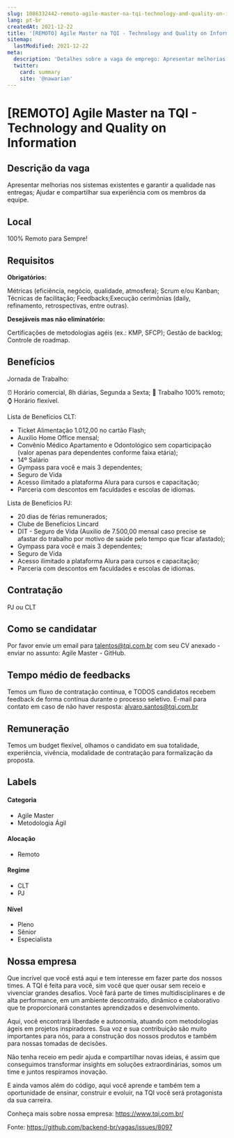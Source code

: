 ```yaml
---
slug: 1086332442-remoto-agile-master-na-tqi-technology-and-quality-on-information
lang: pt-br
createdAt: 2021-12-22
title: '[REMOTO] Agile Master na TQI - Technology and Quality on Information - Vaga de Emprego'
sitemap:
  lastModified: 2021-12-22
meta:
  description: 'Detalhes sobre a vaga de emprego: Apresentar melhorias nos sistemas existentes e garantir a qualidade nas entregas; Ajudar e compartilhar sua experiência com os membros da equipe.'
  twitter:
    card: summary
    site: '@nawarian'
---
```


# [REMOTO] Agile Master na TQI - Technology and Quality on Information

## Descrição da vaga

Apresentar melhorias nos sistemas existentes e garantir a qualidade nas entregas;
Ajudar e compartilhar sua experiência com os membros da equipe.

## Local

100% Remoto para Sempre!

## Requisitos

**Obrigatórios:**

Métricas (eficiência, negócio, qualidade, atmosfera);
Scrum e/ou Kanban;
Técnicas de facilitação;
Feedbacks;Execução cerimônias (daily, refinamento, retrospectivas, entre outras).

**Desejáveis mas não eliminatório:**

Certificações de metodologias agéis (ex.: KMP, SFCP);
Gestão de backlog;
Controle de roadmap.

## Benefícios

Jornada de Trabalho: 

⏰ Horário comercial, 8h diárias, Segunda a Sexta;
🎒 Trabalho 100% remoto;
⌚ Horário flexível.

Lista de Benefícios CLT:

- Ticket Alimentação 1.012,00 no cartão Flash;
- Auxilio Home Office mensal;
- Convênio Médico Apartamento e Odontológico sem coparticipação (valor apenas para dependentes conforme faixa etária);
- 14º Salário
- Gympass para você e mais 3 dependentes;
- Seguro de Vida
- Acesso ilimitado a plataforma Alura para cursos e capacitação;
- Parceria com descontos em faculdades e escolas de idiomas.

Lista de Benefícios PJ:

- 20 dias de férias remunerados;
- Clube de Benefícios Lincard
- DIT - Seguro de Vida (Auxilio de 7.500,00 mensal caso precise se afastar do trabalho por motivo de saúde pelo tempo que ficar afastado);
- Gympass para você e mais 3 dependentes;
- Seguro de Vida
- Acesso ilimitado a plataforma Alura para cursos e capacitação;
- Parceria com descontos em faculdades e escolas de idiomas.

## Contratação

PJ ou CLT

## Como se candidatar

Por favor envie um email para talentos@tqi.com.br com seu CV anexado - enviar no assunto: Agile Master - GitHub.

## Tempo médio de feedbacks

Temos um fluxo de contratação contínua, e TODOS candidatos recebem feedback de forma contínua durante o processo seletivo.
E-mail para contato em caso de não haver resposta: alvaro.santos@tqi.com.br

## Remuneração

Temos um budget flexível, olhamos o candidato em sua totalidade, experiência, vivência, modalidade de contratação para formalização da proposta.

## Labels
<!-- retire os labels que não fazem sentido à vaga -->

#### Categoria

- Agile Master
- Metodologia Ágil

#### Alocação

- Remoto

#### Regime

- CLT
- PJ

#### Nível

- Pleno
- Sênior
- Especialista

## Nossa empresa

Que incrível que você está aqui e tem interesse em fazer parte dos nossos times. A TQI é feita para você, sim você que quer ousar sem receio e vivenciar grandes desafios. Você fará parte de times multidisciplinares e de alta performance, em um ambiente descontraído, dinâmico e colaborativo que te proporcionará constantes aprendizados e desenvolvimento.

Aqui, você encontrará liberdade e autonomia, atuando com metodologias ágeis em projetos inspiradores. Sua voz e sua contribuição são muito importantes para nós, para a construção dos nossos produtos e também para nossas tomadas de decisões.

Não tenha receio em pedir ajuda e compartilhar novas ideias, é assim que conseguimos transformar insights em soluções extraordinárias, somos um time e juntos respiramos inovação.

E ainda vamos além do código, aqui você aprende e também tem a oportunidade de ensinar, construir e evoluir, na TQI você será protagonista da sua carreira.

Conheça mais sobre nossa empresa: https://www.tqi.com.br/

Fonte: https://github.com/backend-br/vagas/issues/8097